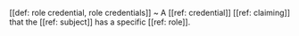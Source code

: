 [[def: role credential, role credentials]]
~ A [[ref: credential]] [[ref: claiming]] that the [[ref: subject]] has a specific [[ref: role]].

